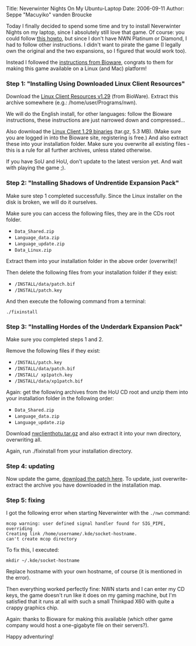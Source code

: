Title: Neverwinter Nights On My Ubuntu-Laptop
Date: 2006-09-11
Author: Seppe "Macuyiko" vanden Broucke

Today I finally decided to spend some time and try to install Neverwinter Nights on my laptop, since I absolutely still love that game. Of course: you could follow [this howto](http://ubuntuforums.org/showthread.php?t=113259), but since I don't have NWN Platinum or Diamond, I had to follow other instructions. I didn't want to pirate the game (I legally own the original and the two expansions, so I figured that would work too).  
Instead I followed the [instructions from Bioware](http://nwn.bioware.com/downloads/linuxclient.html), congrats to them for making this game available on a Linux (and Mac) platform!  
### Step 1: "Installing Using Downloaded Linux Client Resources"
Download the [Linux Client Resources v1.29](http://files.bioware.com/neverwinternights/updates/linux/nwresources129.tar.gz) (from BioWare). Extract this archive somewhere (e.g.: /home/user/Programs/nwn). 
We will do the English install, for other languages: follow the Bioware instructions, these instructions are just narrowed down and compressed...
Also download the [Linux Client 1.29 binaries](http://files.bioware.com/neverwinternights/updates/linux/nwclient129.tar.gz) (tar.gz, 5.3 MB). (Make sure you are logged in into the Bioware site, registering is free.) And also extract these into your installation folder. Make sure you overwrite all existing files - this is a rule for all further archives, unless stated otherwise.  
If you have SoU and HoU, don't update to the latest version yet. And wait with playing the game ;).
### Step 2: "Installing Shadows of Undrentide Expansion Pack"  
Make sure step 1 completed successfully. Since the Linux installer on the disk is broken, we will do it ourselves.  
Make sure you can access the following files, they are in the CDs root folder.  
- `Data_Shared.zip`
- `Language_data.zip`
- `Language_update.zip`
- `Data_Linux.zip`
Extract them into your installation folder in the above order (overwrite)!  
Then delete the following files from your installation folder if they exist:  
- `/INSTALL/data/patch.bif`- `/INSTALL/patch.key`
And then execute the following command from a terminal:  
    ./fixinstall  
### Step 3: "Installing Hordes of the Underdark Expansion Pack"  
Make sure you completed steps 1 and 2.  
Remove the following files if they exist:  
- `/INSTALL/patch.key`- `/INSTALL/data/patch.bif`- `/INSTALL/ xp1patch.key`- `/INSTALL/data/xp1patch.bif`
Again: get the following archives from the HoU CD root and unzip them into your installation folder in the following order:  
- `Data_Shared.zip`
- `Language_data.zip`
- `Language_update.zip`
Download [nwclienthotu.tar.gz](http://nwdownloads.bioware.com/neverwinternights/linux/161/nwclienthotu.tar.gz) and also extract it into your nwn directory, overwriting all.  
Again, run ./fixinstall from your installation directory.  
### Step 4: updating  
Now update the game, [download the patch here](http://nwn.bioware.com/support/patch.html). To update, just overwrite-extract the archive you have downloaded in the installation map.  
### Step 5: fixing  
I got the following error when starting Neverwinter with the `./nwn` command:  
    mcop warning: user defined signal handler found for SIG_PIPE, overriding      Creating link /home/username/.kde/socket-hostname.      can't create mcop directory  
To fix this, I executed:  
    mkdir ~/.kde/socket-hostname  
Replace hostname with your own hostname, of course (it is mentioned in the error).  
Then everything worked perfectly fine: NWN starts and I can enter my CD keys, the game doesn't run like it does on my gaming machine, but I'm satisfied that it runs at all with such a small Thinkpad X60 with quite a crappy graphics chip.Again: thanks to Bioware for making this available (which other game company would host a one-gigabyte file on their servers?).  
Happy adventuring! 
